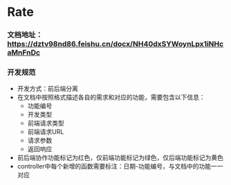 # Rate
### 文档地址：https://dztv98nd86.feishu.cn/docx/NH40dxSYWoynLpx1iNHcaMnFnDc
### 开发规范
- 开发方式：前后端分离
- 在文档中按照格式描述各自的需求和对应的功能，需要包含以下信息：
  - 功能编号
  - 开发类型
  - 前端请求类型
  - 前端请求URL
  - 请求参数
  - 返回响应
- 前后端协作功能标记为红色，仅前端功能标记为绿色，仅后端功能标记为黄色
- controller中每个新增的函数需要标注：日期-功能编号，与文档中的功能一一对应
